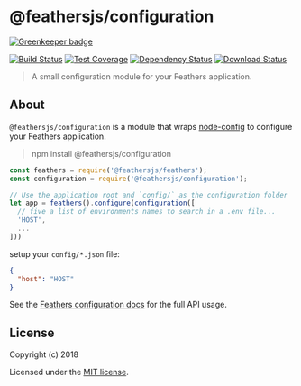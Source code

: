 # @feathersjs/configuration

[![Greenkeeper badge](https://badges.greenkeeper.io/feathersjs/configuration.svg)](https://greenkeeper.io/)

[![Build Status](https://travis-ci.org/feathersjs/configuration.png?branch=master)](https://travis-ci.org/feathersjs/configuration)
[![Test Coverage](https://codeclimate.com/github/feathersjs/configuration/badges/coverage.svg)](https://codeclimate.com/github/feathersjs/configuration/coverage)
[![Dependency Status](https://img.shields.io/david/feathersjs/configuration.svg?style=flat-square)](https://david-dm.org/feathersjs/configuration)
[![Download Status](https://img.shields.io/npm/dm/@feathersjs/configuration.svg?style=flat-square)](https://www.npmjs.com/package/@feathersjs/configuration)

> A small configuration module for your Feathers application.

## About

`@feathersjs/configuration` is a module that wraps [node-config](https://github.com/lorenwest/node-config) to configure your Feathers application.

> npm install @feathersjs/configuration

```js
const feathers = require('@feathersjs/feathers');
const configuration = require('@feathersjs/configuration');

// Use the application root and `config/` as the configuration folder
let app = feathers().configure(configuration([
  // five a list of environments names to search in a .env file...
  'HOST',
  ...
]))
```

setup your `config/*.json` file:

```json
{
  "host": "HOST"
}
```

See the [Feathers configuration docs](https://docs.feathersjs.com/api/configuration.html) for the full API usage.

## License

Copyright (c) 2018

Licensed under the [MIT license](LICENSE).
